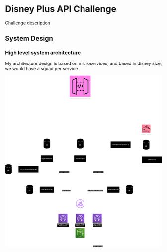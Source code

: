 # Disney Plus API Challenge

[Challenge description](./CHALLENGE.md)

## System Design

### High level system architecture

My architecture design is based on microservices, and based in disney size, we would have a squad per service

![High level system architecture](./high%20level%20diagram.drawio.png)
